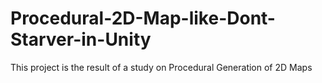 # Procedural-2D-Map-like-Dont-Starver-in-Unity
This project is the result of a study on Procedural Generation of 2D Maps
